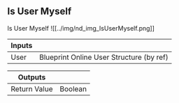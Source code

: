 ## Is User Myself
Is User Myself
![[../img/nd_img_IsUserMyself.png]]

|Inputs||
|--|--|
| User | Blueprint Online User Structure (by ref) |

|Outputs||
|--|--|
| Return Value | Boolean |
